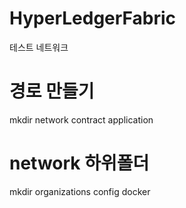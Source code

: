 # HyperLedgerFabric
테스트 네트워크
# 경로 만들기
mkdir network contract application
# network 하위폴더
mkdir organizations config docker
